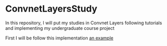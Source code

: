 # ConvnetLayersStudy
In this repository, I will put my studies in Convnet Layers following tutorials and implementing my undergraduate course project


First I will be follow this implementation [an example](http://nbviewer.jupyter.org/github/BVLC/caffe/blob/master/examples/00-classification.ipynb "Classification: Instant Recognition with Caffe")
